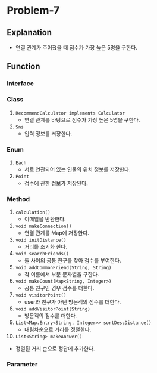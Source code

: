 # Problem-7

## Explanation
- 연결 관계가 주어졌을 때 점수가 가장 높은 5명을 구한다.

## Function
### Interface

### Class
1. `RecommendCalculator implements Calculator`
   - 연결 관계를 바탕으로 점수가 가장 높은 5명을 구한다.
2. `Sns`
   - 입력 정보를 저장한다.

### Enum
1. `Each`
   - 서로 연관되어 있는 인물의 위치 정보를 저장한다.
2. `Point`
   - 점수에 관한 정보가 저장된다.
   

### Method
1. `calculation()`
   - 이메일을 반환한다.
2. `void makeConnection()`
   - 연결 관계를 Map에 저장한다.
3. `void initDistance()`
   - 거리를 초기화 한다.
4. `void searchFriends()`
   - 둘 사이의 공통 친구를 찾아 점수를 부여한다.
5. `void addCommonFriend(String, String)`
   - 각 이름에서 부분 문자열을 구한다.
6. `void makeCount(Map<String, Integer>)`
   - 공통 친구인 경우 점수를 더한다.
7. `void visitorPoint()`
   - user와 친구가 아닌 방문객의 점수를 더한다.
8. `void addVisitorPoint(String)`
   - 방문객의 점수를 더한다.
9. `List<Map.Entry<String, Integer>> sortDescDistance()`
   - 내림차순으로 거리를 정렬한다.
10. `List<String> makeAnswer()`
   - 정렬된 거리 순으로 정답에 추가한다.

### Parameter
